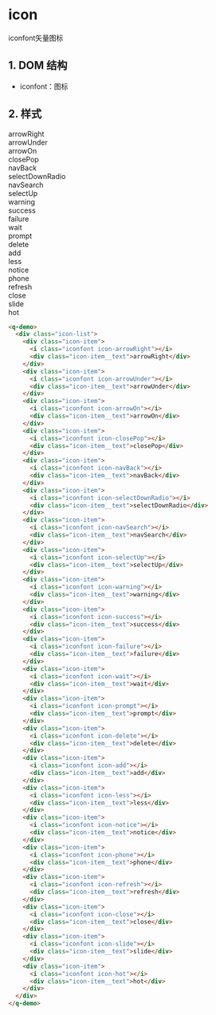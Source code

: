 # icon

iconfont矢量图标

## 1. DOM 结构

- iconfont：图标

## 2. 样式

<q-demo>
  <div class="icon-list">
    <div class="icon-item">
      <i class="iconfont icon-arrowRight"></i>
      <div class="icon-item__text">arrowRight</div>
    </div>
    <div class="icon-item">
      <i class="iconfont icon-arrowUnder"></i>
      <div class="icon-item__text">arrowUnder</div>
    </div>
    <div class="icon-item">
      <i class="iconfont icon-arrowOn"></i>
      <div class="icon-item__text">arrowOn</div>
    </div>
    <div class="icon-item">
      <i class="iconfont icon-closePop"></i>
      <div class="icon-item__text">closePop</div>
    </div>
    <div class="icon-item">
      <i class="iconfont icon-navBack"></i>
      <div class="icon-item__text">navBack</div>
    </div>
    <div class="icon-item">
      <i class="iconfont icon-selectDownRadio"></i>
      <div class="icon-item__text">selectDownRadio</div>
    </div>
    <div class="icon-item">
      <i class="iconfont icon-navSearch"></i>
      <div class="icon-item__text">navSearch</div>
    </div>
    <div class="icon-item">
      <i class="iconfont icon-selectUp"></i>
      <div class="icon-item__text">selectUp</div>
    </div>
    <div class="icon-item">
      <i class="iconfont icon-warning"></i>
      <div class="icon-item__text">warning</div>
    </div>
    <div class="icon-item">
      <i class="iconfont icon-success"></i>
      <div class="icon-item__text">success</div>
    </div>
    <div class="icon-item">
      <i class="iconfont icon-failure"></i>
      <div class="icon-item__text">failure</div>
    </div>
    <div class="icon-item">
      <i class="iconfont icon-wait"></i>
      <div class="icon-item__text">wait</div>
    </div>
    <div class="icon-item">
      <i class="iconfont icon-prompt"></i>
      <div class="icon-item__text">prompt</div>
    </div>
    <div class="icon-item">
      <i class="iconfont icon-delete"></i>
      <div class="icon-item__text">delete</div>
    </div>
    <div class="icon-item">
      <i class="iconfont icon-add"></i>
      <div class="icon-item__text">add</div>
    </div>
    <div class="icon-item">
      <i class="iconfont icon-less"></i>
      <div class="icon-item__text">less</div>
    </div>
    <div class="icon-item">
      <i class="iconfont icon-notice"></i>
      <div class="icon-item__text">notice</div>
    </div>
    <div class="icon-item">
      <i class="iconfont icon-phone"></i>
      <div class="icon-item__text">phone</div>
    </div>
    <div class="icon-item">
      <i class="iconfont icon-refresh"></i>
      <div class="icon-item__text">refresh</div>
    </div>
    <div class="icon-item">
      <i class="iconfont icon-close"></i>
      <div class="icon-item__text">close</div>
    </div>
    <div class="icon-item">
      <i class="iconfont icon-slide"></i>
      <div class="icon-item__text">slide</div>
    </div>
    <div class="icon-item">
      <i class="iconfont icon-hot"></i>
      <div class="icon-item__text">hot</div>
    </div>
  </div>
</q-demo>

```html
<q-demo>
  <div class="icon-list">
    <div class="icon-item">
      <i class="iconfont icon-arrowRight"></i>
      <div class="icon-item__text">arrowRight</div>
    </div>
    <div class="icon-item">
      <i class="iconfont icon-arrowUnder"></i>
      <div class="icon-item__text">arrowUnder</div>
    </div>
    <div class="icon-item">
      <i class="iconfont icon-arrowOn"></i>
      <div class="icon-item__text">arrowOn</div>
    </div>
    <div class="icon-item">
      <i class="iconfont icon-closePop"></i>
      <div class="icon-item__text">closePop</div>
    </div>
    <div class="icon-item">
      <i class="iconfont icon-navBack"></i>
      <div class="icon-item__text">navBack</div>
    </div>
    <div class="icon-item">
      <i class="iconfont icon-selectDownRadio"></i>
      <div class="icon-item__text">selectDownRadio</div>
    </div>
    <div class="icon-item">
      <i class="iconfont icon-navSearch"></i>
      <div class="icon-item__text">navSearch</div>
    </div>
    <div class="icon-item">
      <i class="iconfont icon-selectUp"></i>
      <div class="icon-item__text">selectUp</div>
    </div>
    <div class="icon-item">
      <i class="iconfont icon-warning"></i>
      <div class="icon-item__text">warning</div>
    </div>
    <div class="icon-item">
      <i class="iconfont icon-success"></i>
      <div class="icon-item__text">success</div>
    </div>
    <div class="icon-item">
      <i class="iconfont icon-failure"></i>
      <div class="icon-item__text">failure</div>
    </div>
    <div class="icon-item">
      <i class="iconfont icon-wait"></i>
      <div class="icon-item__text">wait</div>
    </div>
    <div class="icon-item">
      <i class="iconfont icon-prompt"></i>
      <div class="icon-item__text">prompt</div>
    </div>
    <div class="icon-item">
      <i class="iconfont icon-delete"></i>
      <div class="icon-item__text">delete</div>
    </div>
    <div class="icon-item">
      <i class="iconfont icon-add"></i>
      <div class="icon-item__text">add</div>
    </div>
    <div class="icon-item">
      <i class="iconfont icon-less"></i>
      <div class="icon-item__text">less</div>
    </div>
    <div class="icon-item">
      <i class="iconfont icon-notice"></i>
      <div class="icon-item__text">notice</div>
    </div>
    <div class="icon-item">
      <i class="iconfont icon-phone"></i>
      <div class="icon-item__text">phone</div>
    </div>
    <div class="icon-item">
      <i class="iconfont icon-refresh"></i>
      <div class="icon-item__text">refresh</div>
    </div>
    <div class="icon-item">
      <i class="iconfont icon-close"></i>
      <div class="icon-item__text">close</div>
    </div>
    <div class="icon-item">
      <i class="iconfont icon-slide"></i>
      <div class="icon-item__text">slide</div>
    </div>
    <div class="icon-item">
      <i class="iconfont icon-hot"></i>
      <div class="icon-item__text">hot</div>
    </div>
  </div>
</q-demo>
```